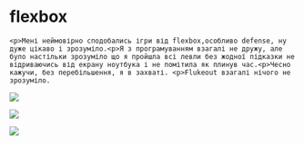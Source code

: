 # flexbox
<!DOCTYPE html>   
<html lang="en">   
<head>   
    <meta charset="UTF-8">   
    <meta http-equiv="X-UA-Compatible" content="IE=edge">   
    <meta name="viewport" content="width=device-width, initial-scale=1.0">   
    <title>News</title>   
</head>   
<body>   
      
    <p>Мені неймовірно сподобались ігри від flexbox,особливо defense, ну дуже цікаво і зрозуміло.<p>Я з програмуванням взагалі не дружу, але було настільки зрозуміло що я пройшла всі левли без жодної підказки не відриваючись від екрану ноутбука і не помітила як плинув час.<p>Чесно кажучи, без перебільшення, я в захваті. <p>Flukeout взагалі нічого не зрозуміло. 
        
<p><img src="https://srv2.imgonline.com.ua/result_img/imgonline-com-ua-Resize-8SjlWt1hHRt.jpg">
  <p><img src="https://srv4.imgonline.com.ua/result_img/imgonline-com-ua-Resize-hUEglwzF6GbfRkx.jpg">
 <p><img src="https://srv2.imgonline.com.ua/result_img/imgonline-com-ua-Resize-f2IhrZpn26zg.jpg">
       
   
   
